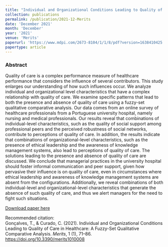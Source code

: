 ```yaml
---
title: "Individual and Organizational Conditions Leading to Quality of Care in Healthcare: A Fuzzy-Set Qualitative Comparative Analysis."
collection: publications
permalink: /publication/2021-12-Merits
date: 'December 2021'
month: 'December'
year: '2021' 
venue: 'Merits'
paperurl: 'https://www.mdpi.com/2673-8104/1/1/8/pdf?version=1638410425'
papertype: article
---
```

### Abstract
Quality of care is a complex performance measure of healthcare performance that considers the influence of several contributors. This study enlarges our understanding of how such influences occur. We analyze individual and organizational level characteristics that have a complex relationship with quality of care. We examine specific patterns that lead to both the presence and absence of quality of care using a fuzzy-set qualitative comparative analysis. Our data comes from an online survey of healthcare professionals from a Portuguese university hospital, namely nursing and medical professionals. Our results reveal that combinations of individual-level characteristics, such as the quality of social support among professional peers and the perceived robustness of social networks, contribute to perceptions of quality of care. In addition, the results indicate that combinations of organizational-level characteristics, such as the presence of ethical leadership and the awareness of knowledge management systems, also lead to perceptions of quality of care. The solutions leading to the presence and absence of quality of care are discussed. We conclude that managerial practices in the university hospital should foster informal communication and peer support, given how pervasive their influence is on quality of care, even in circumstances where ethical leadership and awareness of knowledge management systems are absent from the configurations. Additionally, we reveal combinations of both individual-level and organizational-level characteristics that generate the absence of such quality of care, and thus we alert managers for the need to fight such situations. 

[Download paper here](https://www.mdpi.com/2673-8104/1/1/8/pdf?version=1638410425)

Recommended citation:<br>
Gonçalves, T., & Curado, C. (2021). Individual and Organizational Conditions Leading to Quality of Care in Healthcare: A Fuzzy-Set Qualitative Comparative Analysis. <em>Merits</em>, 1 (1), 71–86. https://doi.org/10.3390/merits1010008